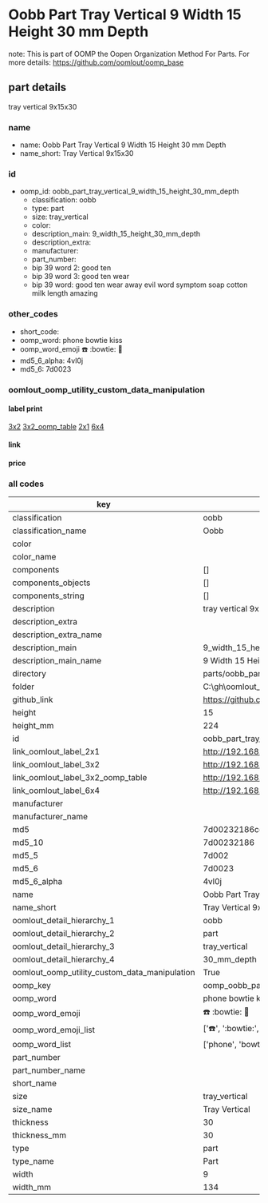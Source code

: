 # Oobb Part Tray Vertical 9 Width 15 Height 30 mm Depth  

note: This is part of OOMP the Oopen Organization Method For Parts. For more details: https://github.com/oomlout/oomp_base

##  part details
  



tray vertical 9x15x30



### name
* name: Oobb Part Tray Vertical 9 Width 15 Height 30 mm Depth
* name_short: Tray Vertical 9x15x30 
### id
* oomp_id: oobb_part_tray_vertical_9_width_15_height_30_mm_depth
  * classification: oobb
  * type: part
  * size: tray_vertical
  * color: 
  * description_main: 9_width_15_height_30_mm_depth
  * description_extra: 
  * manufacturer: 
  * part_number: 
  * bip 39 word 2: good ten
  * bip 39 word 3: good ten wear
  * bip 39 word: good ten wear away evil word symptom soap cotton milk length amazing

### other_codes
* short_code: 
* oomp_word: phone bowtie kiss
* oomp_word_emoji :phone: :bowtie: :kiss:
* md5_6_alpha: 4vl0j
* md5_6: 7d0023






### oomlout_oomp_utility_custom_data_manipulation
#### label print
[3x2](http://192.168.1.245:1112/?label=oomp%204vl0j)
[3x2_oomp_table](http://192.168.1.108:1112/?label=oomp%204vl0j)
[2x1](http://192.168.1.242:1112/?label=oomp%204vl0j)
[6x4](http://192.168.1.55:1112/?label=oomp%204vl0j)    

#### link

                              

#### price







### all codes 
| key | value |  
| --- | --- |  
| classification | oobb |  
| classification_name | Oobb |  
| color |  |  
| color_name |  |  
| components | [] |  
| components_objects | [] |  
| components_string | [] |  
| description | tray vertical 9x15x30 |  
| description_extra |  |  
| description_extra_name |  |  
| description_main | 9_width_15_height_30_mm_depth |  
| description_main_name | 9 Width 15 Height 30 mm Depth |  
| directory | parts/oobb_part_tray_vertical_9_width_15_height_30_mm_depth |  
| folder | C:\gh\oomlout_oobb_version_4_generated_parts\parts\oobb_part_tray_vertical_9_width_15_height_30_mm_depth |  
| github_link | https://github.com/oomlout/oomlout_oomp_part_src/tree/main/parts/oobb_part_tray_vertical_9_width_15_height_30_mm_depth |  
| height | 15 |  
| height_mm | 224 |  
| id | oobb_part_tray_vertical_9_width_15_height_30_mm_depth |  
| link_oomlout_label_2x1 | http://192.168.1.242:1112/?label=oomp%204vl0j |  
| link_oomlout_label_3x2 | http://192.168.1.245:1112/?label=oomp%204vl0j |  
| link_oomlout_label_3x2_oomp_table | http://192.168.1.108:1112/?label=oomp%204vl0j |  
| link_oomlout_label_6x4 | http://192.168.1.55:1112/?label=oomp%204vl0j |  
| manufacturer |  |  
| manufacturer_name |  |  
| md5 | 7d00232186cdbb93f5a6f107f0f7bb23 |  
| md5_10 | 7d00232186 |  
| md5_5 | 7d002 |  
| md5_6 | 7d0023 |  
| md5_6_alpha | 4vl0j |  
| name | Oobb Part Tray Vertical 9 Width 15 Height 30 mm Depth |  
| name_short | Tray Vertical 9x15x30  |  
| oomlout_detail_hierarchy_1 | oobb |  
| oomlout_detail_hierarchy_2 | part |  
| oomlout_detail_hierarchy_3 | tray_vertical |  
| oomlout_detail_hierarchy_4 | 30_mm_depth |  
| oomlout_oomp_utility_custom_data_manipulation | True |  
| oomp_key | oomp_oobb_part_tray_vertical_9_width_15_height_30_mm_depth |  
| oomp_word | phone bowtie kiss |  
| oomp_word_emoji | :phone: :bowtie: :kiss: |  
| oomp_word_emoji_list | [':phone:', ':bowtie:', ':kiss:'] |  
| oomp_word_list | ['phone', 'bowtie', 'kiss'] |  
| part_number |  |  
| part_number_name |  |  
| short_name |  |  
| size | tray_vertical |  
| size_name | Tray Vertical |  
| thickness | 30 |  
| thickness_mm | 30 |  
| type | part |  
| type_name | Part |  
| width | 9 |  
| width_mm | 134 |  
